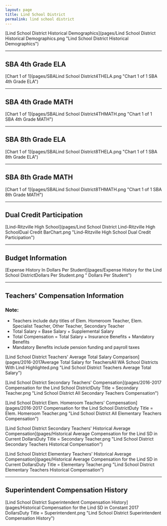 ```yaml
---
layout: page
title: Lind School District
permalink: lind school district
---
```



[Lind School District Historical Demographics](pages/Lind School District Historical Demographics.png "Lind School District Historical Demographics")

___

## SBA 4th Grade ELA

[Chart 1 of 1](pages/SBALind School District4THELA.png "Chart 1 of 1 SBA 4th Grade ELA")


___

## SBA 4th Grade MATH

[Chart 1 of 1](pages/SBALind School District4THMATH.png "Chart 1 of 1 SBA 4th Grade MATH")


___

## SBA 8th Grade ELA

[Chart 1 of 1](pages/SBALind School District8THELA.png "Chart 1 of 1 SBA 8th Grade ELA")


___

## SBA 8th Grade MATH

[Chart 1 of 1](pages/SBALind School District8THMATH.png "Chart 1 of 1 SBA 8th Grade MATH")


___

## Dual Credit Participation

[Lind-Ritzville High School](pages/Lind School District Lind-Ritzville High SchoolDual Credit BarChart.png "Lind-Ritzville High School Dual Credit Participation")


___

## Budget Information

[Expense History In Dollars Per Student](pages/Expense History for the Lind School DistrictDollars Per Student.png " Dollars Per Student")


___

## Teachers' Compensation Information
### Note:
- Teachers include duty titles of Elem. Homeroom Teacher, Elem. Specialist Teacher, Other Teacher, Secondary Teacher
- Total Salary = Base Salary + Supplemental Salary
- Total Compensation = Total Salary + Insurance Benefits + Mandatory Benefits
- Mandatory Benefits include pension funding and payroll taxes

[Lind School District Teachers' Average Total Salary Comparison](pages/2016-2017Average Total Salary for TeachersAll WA School Districts With Lind Highlighted.png "Lind School District Teachers Average Total Salary")

[Lind School District Secondary Teachers' Compensation](pages/2016-2017 Compensation for the Lind School DistrictDuty Title = Secondary Teacher.png "Lind School District All Secondary Teachers Compensation")

[Lind School District Elem. Homeroom Teachers' Compensation](pages/2016-2017 Compensation for the Lind School DistrictDuty Title = Elem. Homeroom Teacher.png "Lind School District All Elementary Teachers Compensation")

[Lind School District Secondary Teachers' Historical Average Compensation](pages/Historical Average Compensation for the Lind SD in Current DollarsDuty Title = Secondary Teacher.png "Lind School District Secondary Teachers Historical Compensation")

[Lind School District Elementary Teachers' Historical Average Compensation](pages/Historical Average Compensation for the Lind SD in Current DollarsDuty Title = Elementary Teacher.png "Lind School District Elementary Teachers Historical Compensation")


___

## Superintendent Compensation History

[Lind School District Superintendent Compensation History](pages/Historical Compensation for the Lind SD in Constant 2017 DollarsDuty Title = Superintendent.png "Lind School District Superintendent Compensation History")

